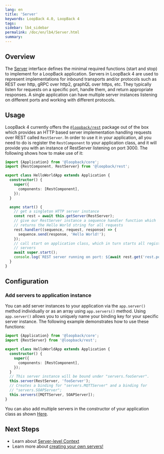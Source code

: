 ```yaml
---
lang: en
title: 'Server'
keywords: LoopBack 4.0, LoopBack 4
tags:
sidebar: lb4_sidebar
permalink: /doc/en/lb4/Server.html
summary:
---
```


## Overview

The [Server](https://apidocs.strongloop.com/@loopback%2fcore/#Server) interface defines the minimal required functions (start and stop) to implement for a LoopBack application. Servers in LoopBack 4 are used to represent implementations for inbound transports and/or protocols such as REST over http, gRPC over http2, graphQL over https, etc. They typically listen for requests on a specific port, handle them, and return appropriate responses. A single application can have multiple server instances listening on different ports and working with different protocols.


## Usage

LoopBack 4 currently offers the [`@loopback/rest`](https://github.com/strongloop/loopback-next/tree/master/packages/rest) package out of the box which provides an HTTP based server implementation handling requests over REST called `RestServer`. In order to use it in your application, all you need to do is register the `RestComponent` to your application class, and it will provide you with an instance of RestServer listening on port 3000. The following shows how to make use of it:

```ts
import {Application} from '@loopback/core';
import {RestComponent, RestServer} from '@loopback/rest';

export class HelloWorldApp extends Application {
  constructor() {
    super({
      components: [RestComponent],
    });
  }

  async start() {
    // get a singleton HTTP server instance
    const rest = await this.getServer(RestServer);
    // give our RestServer instance a sequence handler function which
    // returns the Hello World string for all requests
    rest.handler((sequence, request, response) => {
      sequence.send(response, 'Hello World!');
    });
    // call start on application class, which in turn starts all registered
    // servers
    await super.start();
    console.log(`REST server running on port: ${await rest.get('rest.port')}`);
  }
}
```

## Configuration

### Add servers to application instance

You can add server instances to your application via the `app.server()` method individually or as an array using `app.servers()` method. Using `app.server()` allows you to uniquely name your binding key for your specific server instance. The following example demonstrates how to use these functions:

```ts
import {Application} from '@loopback/core';
import {RestServer} from '@loopback/rest';

export class HelloWorldApp extends Application {
  constructor() {
    super({
      components: [RestComponent],
    });
  }
  // This server instance will be bound under "servers.fooServer".
  this.server(RestServer, 'fooServer');
  // Creates a binding for "servers.MQTTServer" and a binding for
  // "servers.SOAPServer";
  this.servers([MQTTServer, SOAPServer]);
}
```

You can also add multiple servers in the constructor of your application class as shown [Here](Application.html#servers).

## Next Steps

- Learn about [Server-level Context](Context.html#server-level-context)
- Learn more about [creating your own servers!](Creating-components.html#creating-your-own-servers)
